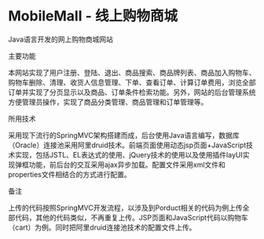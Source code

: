# MobileMall - 线上购物商城
Java语言开发的网上购物商城网站

主要功能

本网站实现了用户注册、登陆、退出、商品搜索、商品牌列表、商品加入购物车、购物车删除、清理、收货人信息管理、下单、查看订单、计算订单费用，浏览全部订单并实现了分页显示以及商品、订单条件检索功能。另外，网站的后台管理系统方便管理员操作，实现了商品分类管理、商品管理和订单管理等。

所用技术

采用现下流行的SpringMVC架构搭建而成，后台使用Java语言编写，数据库（Oracle）连接池采用阿里druid技术。前端页面使用动态jsp页面+JavaScript技术实现，包括JSTL、EL表达式的使用、jQuery技术的使用以及使用插件layUI实现弹框功能，前后台的交互采用ajax异步加载。配置文件采用xml文件和properties文件相结合的方式进行配置。

备注

上传的代码按照SpringMVC开发流程，以涉及到Porduct相关的代码为例上传全部代码，其他的代码类似，不再重复上传。JSP页面和JavaScript代码以购物车（cart）为例。同时把阿里druid连接池技术的配置文件上传。
